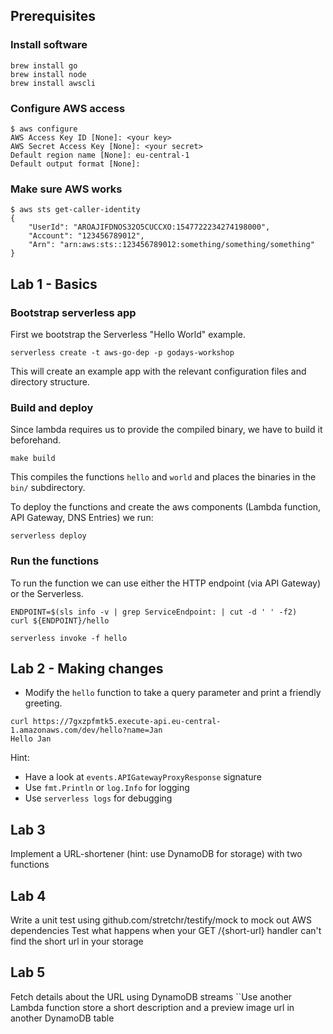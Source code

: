 ## Prerequisites

### Install software

```
brew install go
brew install node
brew install awscli
```

### Configure AWS access

```
$ aws configure
AWS Access Key ID [None]: <your key>
AWS Secret Access Key [None]: <your secret>
Default region name [None]: eu-central-1
Default output format [None]:
```

### Make sure AWS works

```
$ aws sts get-caller-identity
{
    "UserId": "AROAJIFDNOS32O5CUCCXO:1547722234274198000",
    "Account": "123456789012",
    "Arn": "arn:aws:sts::123456789012:something/something/something"
}
```

## Lab 1 - Basics

### Bootstrap serverless app

First we bootstrap the Serverless "Hello World" example.
```
serverless create -t aws-go-dep -p godays-workshop
```
This will create an example app with the relevant configuration files and directory structure.

### Build and deploy
Since lambda requires us to provide the compiled binary, we have to build it beforehand.
```
make build
```
This compiles the functions `hello` and `world` and places the binaries in the `bin/` subdirectory.

To deploy the functions and create the aws components (Lambda function, API Gateway, DNS Entries) we run:

```
serverless deploy
```

### Run the functions

To run the function we can use either the HTTP endpoint (via API Gateway) or the Serverless.
```
ENDPOINT=$(sls info -v | grep ServiceEndpoint: | cut -d ' ' -f2)
curl ${ENDPOINT}/hello

serverless invoke -f hello
```

## Lab 2 - Making changes

- Modify the `hello` function to take a query parameter and print a friendly greeting.

```
curl https://7gxzpfmtk5.execute-api.eu-central-1.amazonaws.com/dev/hello?name=Jan
Hello Jan
```
Hint:
- Have a look at `events.APIGatewayProxyResponse` signature 
- Use `fmt.Println` or `log.Info` for logging
- Use `serverless logs` for debugging

## Lab 3

Implement a URL-shortener (hint: use DynamoDB for storage) with two functions

## Lab 4

Write a unit test using github.com/stretchr/testify/mock to mock out AWS dependencies
Test what happens when your GET /{short-url} handler can't find the short url in your storage

## Lab 5
 
Fetch details about the URL using DynamoDB streams
``Use another Lambda function store a short description and a preview image url in another DynamoDB table